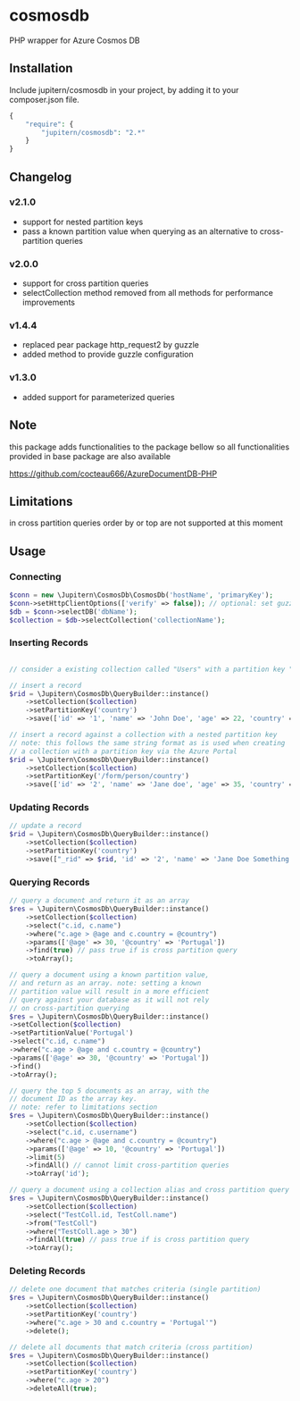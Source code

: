 # cosmosdb
PHP wrapper for Azure Cosmos DB

## Installation

Include jupitern/cosmosdb in your project, by adding it to your composer.json file.
```php
{
    "require": {
        "jupitern/cosmosdb": "2.*"
    }
}
```

## Changelog

### v2.1.0
- support for nested partition keys
- pass a known partition value when querying as an alternative to cross-partition queries

### v2.0.0
- support for cross partition queries
- selectCollection method removed from all methods for performance improvements

### v1.4.4
- replaced pear package http_request2 by guzzle
- added method to provide guzzle configuration

### v1.3.0
- added support for parameterized queries


## Note

this package adds functionalities to the package bellow so all functionalities provided in base package are also available

https://github.com/cocteau666/AzureDocumentDB-PHP

## Limitations

in cross partition queries order by or top are not supported at this moment


## Usage

### Connecting

```php
$conn = new \Jupitern\CosmosDb\CosmosDb('hostName', 'primaryKey');
$conn->setHttpClientOptions(['verify' => false]); // optional: set guzzle client options.
$db = $conn->selectDB('dbName');
$collection = $db->selectCollection('collectionName');
```

### Inserting Records

```php

// consider a existing collection called "Users" with a partition key "country"

// insert a record
$rid = \Jupitern\CosmosDb\QueryBuilder::instance()
    ->setCollection($collection)
    ->setPartitionKey('country')
    ->save(['id' => '1', 'name' => 'John Doe', 'age' => 22, 'country' => 'Portugal']);

// insert a record against a collection with a nested partition key
// note: this follows the same string format as is used when creating
// a collection with a partition key via the Azure Portal
$rid = \Jupitern\CosmosDb\QueryBuilder::instance()
    ->setCollection($collection)
    ->setPartitionKey('/form/person/country')
    ->save(['id' => '2', 'name' => 'Jane doe', 'age' => 35, 'country' => 'Portugal']);
```

### Updating Records

```php
// update a record
$rid = \Jupitern\CosmosDb\QueryBuilder::instance()
    ->setCollection($collection)
    ->setPartitionKey('country')
    ->save(["_rid" => $rid, 'id' => '2', 'name' => 'Jane Doe Something', 'age' => 36, 'country' => 'Portugal']);
```

### Querying Records

```php
// query a document and return it as an array
$res = \Jupitern\CosmosDb\QueryBuilder::instance()
    ->setCollection($collection)
    ->select("c.id, c.name")
    ->where("c.age > @age and c.country = @country")
    ->params(['@age' => 30, '@country' => 'Portugal'])
    ->find(true) // pass true if is cross partition query
    ->toArray();

// query a document using a known partition value,
// and return as an array. note: setting a known
// partition value will result in a more efficient
// query against your database as it will not rely
// on cross-partition querying
$res = \Jupitern\CosmosDb\QueryBuilder::instance()
->setCollection($collection)
->setPartitionValue('Portugal')
->select("c.id, c.name")
->where("c.age > @age and c.country = @country")
->params(['@age' => 30, '@country' => 'Portugal'])
->find()
->toArray();

// query the top 5 documents as an array, with the
// document ID as the array key.
// note: refer to limitations section
$res = \Jupitern\CosmosDb\QueryBuilder::instance()
    ->setCollection($collection)
    ->select("c.id, c.username")
    ->where("c.age > @age and c.country = @country")
    ->params(['@age' => 10, '@country' => 'Portugal'])
    ->limit(5)
    ->findAll() // cannot limit cross-partition queries
    ->toArray('id');

// query a document using a collection alias and cross partition query
$res = \Jupitern\CosmosDb\QueryBuilder::instance()
    ->setCollection($collection)
    ->select("TestColl.id, TestColl.name")
    ->from("TestColl")
    ->where("TestColl.age > 30")
    ->findAll(true) // pass true if is cross partition query
    ->toArray();
```

### Deleting Records

```php
// delete one document that matches criteria (single partition)
$res = \Jupitern\CosmosDb\QueryBuilder::instance()
    ->setCollection($collection)
    ->setPartitionKey('country')
    ->where("c.age > 30 and c.country = 'Portugal'")
    ->delete();

// delete all documents that match criteria (cross partition)
$res = \Jupitern\CosmosDb\QueryBuilder::instance()
    ->setCollection($collection)
    ->setPartitionKey('country')
    ->where("c.age > 20")
    ->deleteAll(true);
```
